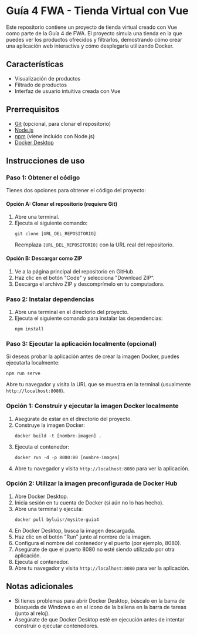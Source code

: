 # Guía 4 FWA - Tienda Virtual con Vue

Este repositorio contiene un proyecto de tienda virtual creado con Vue como parte de la Guía 4 de FWA. El proyecto simula una tienda en la que puedes ver los productos ofrecidos y filtrarlos, demostrando cómo crear una aplicación web interactiva y cómo desplegarla utilizando Docker.

## Características

- Visualización de productos
- Filtrado de productos
- Interfaz de usuario intuitiva creada con Vue

## Prerrequisitos

- [Git](https://git-scm.com/) (opcional, para clonar el repositorio)
- [Node.js](https://nodejs.org/)
- [npm](https://www.npmjs.com/) (viene incluido con Node.js)
- [Docker Desktop](https://www.docker.com/products/docker-desktop/)

## Instrucciones de uso

### Paso 1: Obtener el código

Tienes dos opciones para obtener el código del proyecto:

#### Opción A: Clonar el repositorio (requiere Git)

1. Abre una terminal.
2. Ejecuta el siguiente comando:
   ```
   git clone [URL_DEL_REPOSITORIO]
   ```
   Reemplaza `[URL_DEL_REPOSITORIO]` con la URL real del repositorio.

#### Opción B: Descargar como ZIP

1. Ve a la página principal del repositorio en GitHub.
2. Haz clic en el botón "Code" y selecciona "Download ZIP".
3. Descarga el archivo ZIP y descomprímelo en tu computadora.

### Paso 2: Instalar dependencias

1. Abre una terminal en el directorio del proyecto.
2. Ejecuta el siguiente comando para instalar las dependencias:
   ```
   npm install
   ```

### Paso 3: Ejecutar la aplicación localmente (opcional)

Si deseas probar la aplicación antes de crear la imagen Docker, puedes ejecutarla localmente:

```
npm run serve
```

Abre tu navegador y visita la URL que se muestra en la terminal (usualmente `http://localhost:8080`).

### Opción 1: Construir y ejecutar la imagen Docker localmente

1. Asegúrate de estar en el directorio del proyecto.
2. Construye la imagen Docker:
   ```
   docker build -t [nombre-imagen] .
   ```
3. Ejecuta el contenedor:
   ```
   docker run -d -p 8080:80 [nombre-imagen]
   ```
4. Abre tu navegador y visita `http://localhost:8080` para ver la aplicación.

### Opción 2: Utilizar la imagen preconfigurada de Docker Hub

1. Abre Docker Desktop.
2. Inicia sesión en tu cuenta de Docker (si aún no lo has hecho).
3. Abre una terminal y ejecuta:
   ```
   docker pull byluisr/mysite-guia4
   ```
4. En Docker Desktop, busca la imagen descargada.
5. Haz clic en el botón "Run" junto al nombre de la imagen.
6. Configura el nombre del contenedor y el puerto (por ejemplo, 8080).
7. Asegúrate de que el puerto 8080 no esté siendo utilizado por otra aplicación.
8. Ejecuta el contenedor.
9. Abre tu navegador y visita `http://localhost:8080` para ver la aplicación.

## Notas adicionales

- Si tienes problemas para abrir Docker Desktop, búscalo en la barra de búsqueda de Windows o en el icono de la ballena en la barra de tareas (junto al reloj).
- Asegúrate de que Docker Desktop esté en ejecución antes de intentar construir o ejecutar contenedores.
